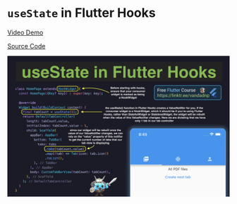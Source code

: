 # `useState` in Flutter Hooks

[Video Demo](https://youtu.be/weNzfLm1bDI)

[Source Code](usestate-in-flutter-hooks.dart)

![](usestate-in-flutter-hooks.jpg)
